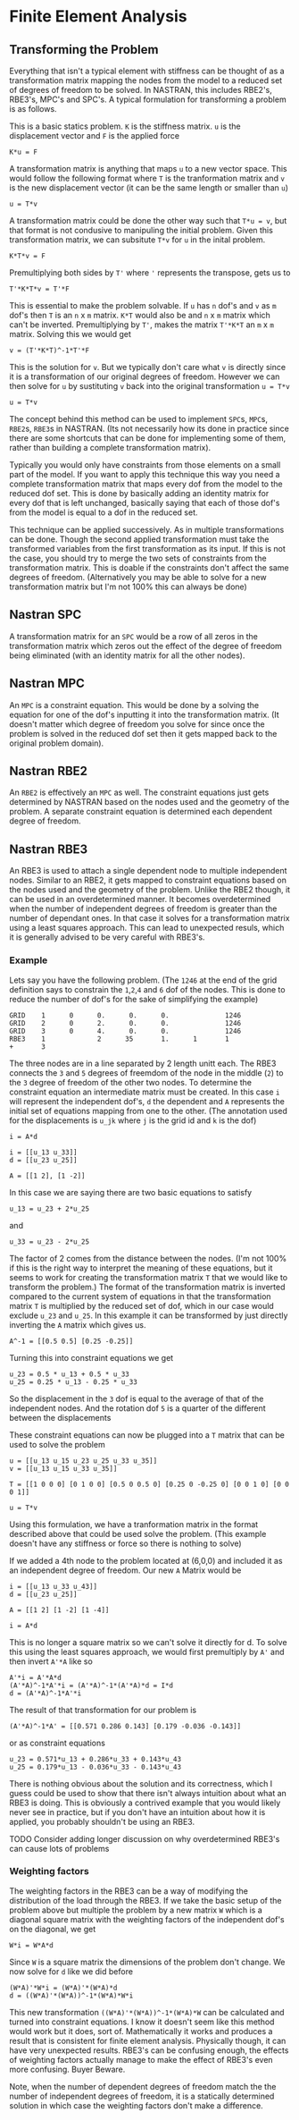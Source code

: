 # Finite Element Analysis

## Transforming the Problem

Everything that isn't a typical element with stiffness can be thought of as a
transformation matrix mapping the nodes from the model to a reduced set of
degrees of freedom to be solved. In NASTRAN, this includes RBE2's, RBE3's, MPC's
and SPC's. A typical formulation for transforming a problem is as follows.

This is a basic statics problem. `K` is the stiffness matrix. `u` is the
displacement vector and `F` is the applied force

    K*u = F

A transformation matrix is anything that maps `u` to a new vector space. This
would follow the following format where `T` is the tranformation matrix and `v`
is the new displacement vector (it can be the same length or smaller than `u`)

    u = T*v

A transformation matrix could be done the other way such that `T*u = v`, but
that format is not condusive to manipuling the initial problem. Given this
transformation matrix, we can subsitute `T*v` for `u` in the inital problem.

    K*T*v = F

Premultiplying both sides by `T'` where `'` represents the transpose, gets us to

    T'*K*T*v = T'*F

This is essential to make the problem solvable. If `u` has `n` dof's and `v` as
`m` dof's then `T` is an `n` x `m` matrix. `K*T` would also be and `n` x `m`
matrix which can't be inverted. Premultiplying by `T'`, makes the matrix
`T'*K*T` an `m` x `m` matrix. Solving this we would get

    v = (T'*K*T)^-1*T'*F

This is the solution for `v`. But we typically don't care what `v` is directly
since it is a transformation of our original degrees of freedom. However we can
then solve for `u` by sustituting `v` back into the original transformation
`u = T*v`

    u = T*v

The concept behind this method can be used to implement `SPC`s, `MPC`s, `RBE2`s,
`RBE3`s in NASTRAN. (Its not necessarily how its done in practice since there
are some shortcuts that can be done for implementing some of them, rather than
building a complete transformation matrix).

Typically you would only have constraints from those elements on a small part of
the model. If you want to apply this technique this way you need a complete
transformation matrix that maps every dof from the model to the reduced dof set.
This is done by basically adding an identity matrix for every dof that is left
unchanged, basically saying that each of those dof's from the model is equal to
a dof in the reduced set.

This technique can be applied successively. As in multiple transformations can
be done. Though the second applied transformation must take the transformed
variables from the first transformation as its input. If this is not the case,
you should try to merge the two sets of constraints from the transformation
matrix. This is doable if the constraints don't affect the same degrees of
freedom. (Alternatively you may be able to solve for a new transformation matrix
but I'm not 100% this can always be done)

## Nastran SPC

A transformation matrix for an `SPC` would be a row of all zeros in the
transformation matrix which zeros out the effect of the degree of freedom being
eliminated (with an identity matrix for all the other nodes).

## Nastran MPC

An `MPC` is a constraint equation. This would be done by a solving the equation
for one of the dof's inputting it into the transformation matrix. (It doesn't
matter which degree of freedom you solve for since once the problem is solved in
the reduced dof set then it gets mapped back to the original problem domain).

## Nastran RBE2

An `RBE2` is effectively an `MPC` as well. The constraint equations just gets
determined by NASTRAN based on the nodes used and the geometry of the problem. A
separate constraint equation is determined each dependent degree of freedom.

## Nastran RBE3

An RBE3 is used to attach a single dependent node to multiple independent nodes.
Similar to an RBE2, it gets mapped to constraint equations based on the nodes
used and the geometry of the problem. Unlike the RBE2 though, it can be used in
an overdetermined manner. It becomes overdetermined when the number of
independent degrees of freedom is greater than the number of dependant ones. In
that case it solves for a transformation matrix using a least squares approach.
This can lead to unexpected resuls, which it is generally advised to be very
careful with RBE3's.

### Example

Lets say you have the following problem. (The `1246` at the end of the grid
definition says to constrain the `1`,`2`,`4` and `6` dof of the nodes. This is
done to reduce the number of dof's for the sake of simplifying the example)

    GRID    1      0      0.      0.      0.              1246
    GRID    2      0      2.      0.      0.              1246
    GRID    3      0      4.      0.      0.              1246
    RBE3    1             2      35       1.      1       1
    +       3

The three nodes are in a line separated by 2 length unitt each. The RBE3
connects the `3` and `5` degrees of freemdom of the node in the middle (`2`) to
the `3` degree of freedom of the other two nodes. To determine the constraint
equation an intermediate matrix must be created. In this case `i` will represent
the independent dof's, `d` the dependent and `A` represents the initial set of
equations mapping from one to the other. (The annotation used for the
displacements is `u_jk` where `j` is the grid id and `k` is the dof)

    i = A*d

    i = [[u_13 u_33]]
    d = [[u_23 u_25]]

    A = [[1 2], [1 -2]]

In this case we are saying there are two basic equations to satisfy

    u_13 = u_23 + 2*u_25

and

    u_33 = u_23 - 2*u_25

The factor of 2 comes from the distance between the nodes. (I'm not 100% if this
is the right way to interpret the meaning of these equations, but it seems to
work for creating the transformation matrix `T` that we would like to transform
the problem.) The format of the transformation matrix is inverted compared to
the current system of equations in that the transformation matrix `T` is
multiplied by the reduced set of dof, which in our case would exclude `u_23` and
`u_25`. In this example it can be transformed by just directly inverting the `A`
matrix which gives us.

    A^-1 = [[0.5 0.5] [0.25 -0.25]]

Turning this into constraint equations we get

    u_23 = 0.5 * u_13 + 0.5 * u_33
    u_25 = 0.25 * u_13 - 0.25 * u_33

So the displacement in the `3` dof is equal to the average of that of the
independent nodes. And the rotation dof `5` is a quarter of the different
between the displacements

These constraint equations can now be plugged into a `T` matrix that can be used
to solve the problem

    u = [[u_13 u_15 u_23 u_25 u_33 u_35]]
    v = [[u_13 u_15 u_33 u_35]]

    T = [[1 0 0 0] [0 1 0 0] [0.5 0 0.5 0] [0.25 0 -0.25 0] [0 0 1 0] [0 0 0 1]]

    u = T*v

Using this formulation, we have a tranformation matrix in the format described
above that could be used solve the problem. (This example doesn't have any
stiffness or force so there is nothing to solve)

If we added a 4th node to the problem located at (6,0,0) and included it as an
independent degree of freedom. Our new `A` Matrix would be

    i = [[u_13 u_33 u_43]]
    d = [[u_23 u_25]]

    A = [[1 2] [1 -2] [1 -4]]

    i = A*d

This is no longer a square matrix so we can't solve it directly for d. To solve
this using the least squares approach, we would first premultiply by `A'` and
then invert `A'*A` like so

    A'*i = A'*A*d
    (A'*A)^-1*A'*i = (A'*A)^-1*(A'*A)*d = I*d
    d = (A'*A)^-1*A'*i

The result of that transformation for our problem is

    (A'*A)^-1*A' = [[0.571 0.286 0.143] [0.179 -0.036 -0.143]]

or as constraint equations

    u_23 = 0.571*u_13 + 0.286*u_33 + 0.143*u_43
    u_25 = 0.179*u_13 - 0.036*u_33 - 0.143*u_43

There is nothing obvious about the solution and its correctness, which I guess
could be used to show that there isn't always intuition about what an RBE3 is
doing. This is obviously a contrived example that you would likely never see in
practice, but if you don't have an intuition about how it is applied, you
probably shouldn't be using an RBE3.

TODO Consider adding longer discussion on why overdetermined RBE3's can cause
lots of problems

### Weighting factors

The weighting factors in the RBE3 can be a way of modifying the distribution of
the load through the RBE3. If we take the basic setup of the problem above but
multiple the problem by a new matrix `W` which is a diagonal square matrix with
the weighting factors of the independent dof's on the diagonal, we get

    W*i = W*A*d

Since `W` is a square matrix the dimensions of the problem don't change. We now
solve for `d` like we did before

    (W*A)'*W*i = (W*A)'*(W*A)*d
    d = ((W*A)'*(W*A))^-1*(W*A)*W*i

This new transformation `((W*A)'*(W*A))^-1*(W*A)*W` can be calculated and turned
into constraint equations. I know it doesn't seem like this method would work
but it does, sort of. Mathematically it works and produces a result that is
consistent for finite element analysis. Physically though, it can have very
unexpected results. RBE3's can be confusing enough, the effects of weighting
factors actually manage to make the effect of RBE3's even more confusing. Buyer
Beware.

Note, when the number of dependent degrees of freedom match the the number of
independent degrees of freedom, it is a statically determined solution in which
case the weighting factors don't make a difference.
